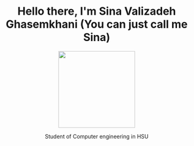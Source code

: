 <div id="header" align="center">
  <h1>Hello there, I'm Sina Valizadeh Ghasemkhani (You can just call me Sina)</h1>
  <img src="" width="200" />
  <p>Student of Computer engineering in HSU</p>
</div>

